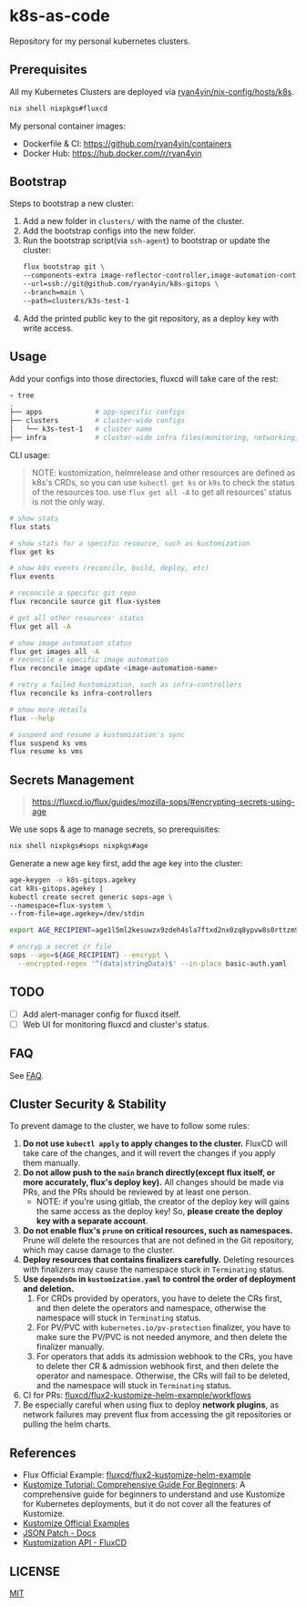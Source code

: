 # k8s-as-code

Repository for my personal kubernetes clusters.

## Prerequisites

All my Kubernetes Clusters are deployed via
[ryan4yin/nix-config/hosts/k8s](https://github.com/ryan4yin/nix-config/tree/main/hosts/k8s).

```bash
nix shell nixpkgs#fluxcd
```

My personal container images:

- Dockerfile & CI: <https://github.com/ryan4yin/containers>
- Docker Hub: <https://hub.docker.com/r/ryan4yin>

## Bootstrap

Steps to bootstrap a new cluster:

1. Add a new folder in `clusters/` with the name of the cluster.
1. Add the bootstrap configs into the new folder.
1. Run the bootstrap script(via `ssh-agent`) to bootstrap or update the cluster:
   ```bash
   flux bootstrap git \
   --components-extra image-reflector-controller,image-automation-controller \
   --url=ssh://git@github.com/ryan4yin/k8s-gitops \
   --branch=main \
   --path=clusters/k3s-test-1
   ```
1. Add the printed public key to the git repository, as a deploy key with write access.

## Usage

Add your configs into those directories, fluxcd will take care of the rest:

```bash
› tree
.
├── apps             # app-specific configs
├── clusters         # cluster-wide configs
│   └── k3s-test-1   # cluster name
├── infra            # cluster-wide infra files(monitoring, networking, certificates, etc.)
```

CLI usage:

> NOTE: kustomization, helmrelease and other resources are defined as k8s's CRDs, so you
> can use `kubectl get ks` or `k9s` to check the status of the resources too. use
> `flux get all -A` to get all resources' status is not the only way.

```bash
# show stats
flux stats

# show stats for a specific resource, such as kustomization
flux get ks

# show k8s events (reconcile, build, deploy, etc)
flux events

# reconcile a specific git repo
flux reconcile source git flux-system

# get all other resources' status
flux get all -A

# show image automation status
flux get images all -A
# reconcile a specific image automation
flux reconcile image update <image-automation-name>

# retry a failed kustomization, such as infra-controllers
flux reconcile ks infra-controllers

# show more details
flux --help

# suspend and resume a kustomization's sync
flux suspend ks vms
flux resume ks vms
```

## Secrets Management

> https://fluxcd.io/flux/guides/mozilla-sops/#encrypting-secrets-using-age

We use sops & age to manage secrets, so prerequisites:

```bash
nix shell nixpkgs#sops nixpkgs#age
```

Generate a new age key first, add the age key into the cluster:

```bash
age-keygen -o k8s-gitops.agekey
cat k8s-gitops.agekey |
kubectl create secret generic sops-age \
--namespace=flux-system \
--from-file=age.agekey=/dev/stdin
```

```bash
export AGE_RECIPIENT=age1l5ml2kesuwzx9zdeh4sla7ftxd2nx0zq8ypvw8s0rttzm9s6hyks044vwr

# encryp a secret cr file
sops --age=${AGE_RECIPIENT} --encrypt \
  --encrypted-regex '^(data|stringData)$' --in-place basic-auth.yaml
```


## TODO

- [ ] Add alert-manager config for fluxcd itself.
- [ ] Web UI for monitoring fluxcd and cluster's status.

## FAQ

See [FAQ](./FAQ.md).

## Cluster Security & Stability

To prevent damage to the cluster, we have to follow some rules:

1. **Do not use `kubectl apply` to apply changes to the cluster.** FluxCD will take care
   of the changes, and it will revert the changes if you apply them manually.
1. **Do not allow push to the `main` branch directly(except flux itself, or more
   accurately, flux's deploy key).** All changes should be made via PRs, and the PRs
   should be reviewed by at least one person.
   - NOTE: if you're using gitlab, the creator of the deploy key will gains the same
     access as the deploy key! So, **please create the deploy key with a separate
     account**.
1. **Do not enable flux's `prune` on critical resources, such as namespaces.** Prune will
   delete the resources that are not defined in the Git repository, which may cause damage
   to the cluster.
1. **Deploy resources that contains finalizers carefully.** Deleting resources with
   finalizers may cause the namespace stuck in `Terminating` status.
1. **Use `dependsOn` in `kustomization.yaml` to control the order of deployment and
   deletion.**
   1. For CRDs provided by operators, you have to delete the CRs first, and then delete
      the operators and namespace, otherwise the namespace will stuck in `Terminating`
      status.
   1. For PV/PVC with `kubernetes.io/pv-protection` finalizer, you have to make sure the
      PV/PVC is not needed anymore, and then delete the finalizer manually.
   1. For operators that adds its admission webhook to the CRs, you have to delete ther CR
      & admission webhook first, and then delete the operator and namespace. Otherwise,
      the CRs will fail to be deleted, and the namespace will stuck in `Terminating`
      status.
1. CI for PRs:
   [fluxcd/flux2-kustomize-helm-example/workflows](https://github.com/fluxcd/flux2-kustomize-helm-example/tree/main/.github/workflows)
1. Be especially careful when using flux to deploy **network plugins**, as network failures
   may prevent flux from accessing the git repositories or pulling the helm charts.

## References

- Flux Official Example:
  [fluxcd/flux2-kustomize-helm-example](https://github.com/fluxcd/flux2-kustomize-helm-example)
- [Kustomize Tutorial: Comprehensive Guide For Beginners](https://devopscube.com/kustomize-tutorial/):
  A comprehensive guide for beginners to understand and use Kustomize for Kubernetes
  deployments, but it do not cover all the features of Kustomize.
- [Kustomize Official Examples](https://github.com/kubernetes-sigs/kustomize/blob/master/examples/README.md)
- [JSON Patch - Docs](https://jsonpatch.com/)
- [Kustomization API - FluxCD](https://fluxcd.io/flux/components/kustomize/kustomizations/)

## LICENSE

[MIT](LICENSE)
